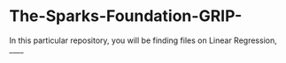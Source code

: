 # The-Sparks-Foundation-GRIP-
In this particular repository, you will be finding files on Linear Regression, ____
